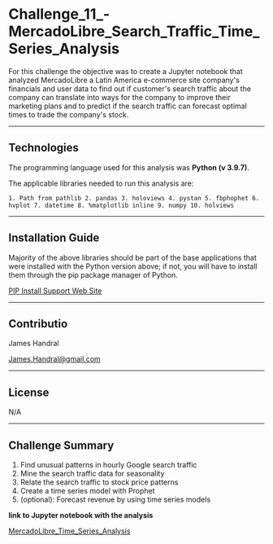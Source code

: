 # Challenge_11_-MercadoLibre_Search_Traffic_Time_Series_Analysis
For this challenge the objective was to create a Jupyter notebook that analyzed MercadoLibre a Latin America e-commerce site company's financials and user data to find out if customer's search traffic about the company can translate into ways for the company to improve their marketing plans and to predict if the search traffic can forecast optimal times to trade the company's stock.


---
## Technologies
The programming language used for this analysis was **Python (v 3.9.7)**.

The applicable libraries needed to run this analysis are:

` 1. Path from pathlib 2. pandas 3. holoviews 4. pystan 5. fbphophet 6. hvplot 7. datetime 8. %matplotlib inline 9. numpy 10. holviews `


---
## Installation Guide
Majority of the above libraries should be part of the base applications that were installed with the Python version above; if not, you will have to install them through the pip package manager of Python.

[PIP Install Support Web Site](https://packaging.python.org/en/latest/tutorials/installing-packages/#ensure-you-can-run-python-from-the-command-line)

---
## Contributio

James Handral

James.Handral@gmail.com

---
## License

N/A

---

## Challenge Summary
1. Find unusual patterns in hourly Google search traffic
2. Mine the search traffic data for seasonality
3. Relate the search traffic to stock price patterns
4. Create a time series model with Prophet
5. (optional): Forecast revenue by using time series models




 **link to Jupyter notebook with the analysis**

 [MercadoLibre_Time_Series_Analysis](./Starter_Code%20(11)/Starter_Code/forecasting_net_prophet.ipynb)


